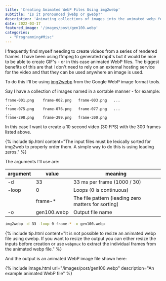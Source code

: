 ```yaml
---
title: 'Creating Animated WebP Files Using img2webp'
subtitle: 'Is it pronounced jwebp or gwebp?'
description: 'Animating collections of images into the animated webp format'
date: 2022-03-17
featured_image: '/images/post/gen100.webp'
categories: 
  - "Programming#Misc"
---
```


I frequently find myself needing to create videos from a series of rendered frames. I have been using ffmpeg to generated mp4's but it would be nice to be able to create GIF's - or in this case animated WebP files.  The biggest benefits of this are that I don't need to rely on an external hosting service for the video and that they can be used anywhere an image is used.

To do this I'll be using [img2webp](https://developers.google.com/speed/webp/docs/img2webp) from the Google WebP image format tools.

Say I have a collection of images named in a sortable manner - for example:


    frame-001.png    frame-002.png   frame-003.png   ...
    ...
    frame-075.png    frame-076.png   frame-077.png   ...
    ...
    frame-298.png    frame-299.png   frame-300.png

In this case I want to create a 10 second video (30 FPS) with the 300 frames listed above.

{% include tip.html content="The input files must be lexically sorted for img2web to properly order them. A simple way to do this is using leading zeros." %}

The arguments I'll use are:

| argument | value | meaning |
|----------|-------|---------|
| -d       | 33    | 33 ms per frame (1000 / 30) |
| -loop    | 0     | Loops (0 is continuous) |
|          | frame-* | The file pattern (leading zero matters for sorting) |
| -o       | gen100.webp | Output file name | 


```zsh
img2webp -d 33 -loop 0 frame-* -o gen100.webp
```

{% include tip.html content="It is not possible to resize an animated webp file using cwebp. If you want to resize the output you can either resize the inputs before creation or use `webpmux` to extract the individual frames from the animated webp file." %}

And the output is an animated WebP image file shown here:

{% include image.html url="/images/post/gen100.webp" description="An example animated WebP file" %}

